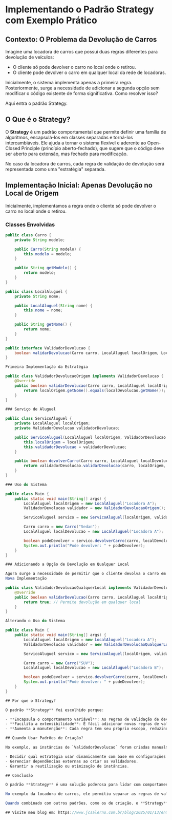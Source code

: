 # Implementando o Padrão Strategy com Exemplo Prático

## Contexto: O Problema da Devolução de Carros

Imagine uma locadora de carros que possui duas regras diferentes para devolução de veículos:

- O cliente só pode devolver o carro no local onde o retirou.
- O cliente pode devolver o carro em qualquer local da rede de locadoras.

Inicialmente, o sistema implementa apenas a primeira regra. Posteriormente, surge a necessidade de adicionar a segunda opção sem modificar o código existente de forma significativa. Como resolver isso?

Aqui entra o padrão Strategy.

## O Que é o Strategy?

O **Strategy** é um padrão comportamental que permite definir uma família de algoritmos, encapsulá-los em classes separadas e torná-los intercambiáveis. Ele ajuda a tornar o sistema flexível e aderente ao Open-Closed Principle (princípio aberto-fechado), que sugere que o código deve ser aberto para extensão, mas fechado para modificação.

No caso da locadora de carros, cada regra de validação de devolução será representada como uma "estratégia" separada.

## Implementação Inicial: Apenas Devolução no Local de Origem

Inicialmente, implementamos a regra onde o cliente só pode devolver o carro no local onde o retirou.

### Classes Envolvidas

```java
public class Carro {
    private String modelo;

    public Carro(String modelo) {
        this.modelo = modelo;
    }

    public String getModelo() {
        return modelo;
    }
}

public class LocalAluguel {
    private String nome;

    public LocalAluguel(String nome) {
        this.nome = nome;
    }

    public String getNome() {
        return nome;
    }
}

public interface ValidadorDevolucao {
    boolean validarDevolucao(Carro carro, LocalAluguel localOrigem, LocalAluguel localDevolucao);
}

Primeira Implementação da Estratégia

public class ValidadorDevolucaoOrigem implements ValidadorDevolucao {
    @Override
    public boolean validarDevolucao(Carro carro, LocalAluguel localOrigem, LocalAluguel localDevolucao) {
        return localOrigem.getNome().equals(localDevolucao.getNome());
    }
}

### Serviço de Aluguel

public class ServicoAluguel {
    private LocalAluguel localOrigem;
    private ValidadorDevolucao validadorDevolucao;

    public ServicoAluguel(LocalAluguel localOrigem, ValidadorDevolucao validadorDevolucao) {
        this.localOrigem = localOrigem;
        this.validadorDevolucao = validadorDevolucao;
    }

    public boolean devolverCarro(Carro carro, LocalAluguel localDevolucao) {
        return validadorDevolucao.validarDevolucao(carro, localOrigem, localDevolucao);
    }
}

### Uso do Sistema

public class Main {
    public static void main(String[] args) {
        LocalAluguel localOrigem = new LocalAluguel("Locadora A");
        ValidadorDevolucao validador = new ValidadorDevolucaoOrigem();

        ServicoAluguel servico = new ServicoAluguel(localOrigem, validador);

        Carro carro = new Carro("Sedan");
        LocalAluguel localDevolucao = new LocalAluguel("Locadora A");

        boolean podeDevolver = servico.devolverCarro(carro, localDevolucao);
        System.out.println("Pode devolver: " + podeDevolver);
    }
}

### Adicionando a Opção de Devolução em Qualquer Local

Agora surge a necessidade de permitir que o cliente devolva o carro em qualquer local da rede. Em vez de modificar o código existente, criamos uma nova implementação da interface ValidadorDevolucao.
Nova Implementação

public class ValidadorDevolucaoQualquerLocal implements ValidadorDevolucao {
    @Override
    public boolean validarDevolucao(Carro carro, LocalAluguel localOrigem, LocalAluguel localDevolucao) {
        return true; // Permite devolução em qualquer local
    }
}

Alterando o Uso do Sistema

public class Main {
    public static void main(String[] args) {
        LocalAluguel localOrigem = new LocalAluguel("Locadora A");
        ValidadorDevolucao validador = new ValidadorDevolucaoQualquerLocal(); // Mudança aqui

        ServicoAluguel servico = new ServicoAluguel(localOrigem, validador);

        Carro carro = new Carro("SUV");
        LocalAluguel localDevolucao = new LocalAluguel("Locadora B");

        boolean podeDevolver = servico.devolverCarro(carro, localDevolucao);
        System.out.println("Pode devolver: " + podeDevolver);
    }
}

## Por que o Strategy?

O padrão **Strategy** foi escolhido porque:

- **Encapsula o comportamento variável**: As regras de validação de devolução são separadas em classes diferentes, tornando o sistema modular.
- **Facilita a extensibilidade**: É fácil adicionar novas regras de validação sem modificar o código existente.
- **Aumenta a manutenção**: Cada regra tem seu próprio escopo, reduzindo o risco de erros ao fazer alterações.

## Quando Usar Padrões de Criação?

No exemplo, as instâncias de `ValidadorDevolucao` foram criadas manualmente. Em cenários mais complexos, padrões de criação como **Factory** ou **Builder** poderiam ser usados para:

- Decidir qual estratégia usar dinamicamente com base em configurações ou contexto.
- Gerenciar dependências externas ao criar os validadores.
- Garantir a reutilização ou otimização de instâncias.

## Conclusão

O padrão **Strategy** é uma solução poderosa para lidar com comportamentos variáveis em sistemas.

No exemplo da locadora de carros, ele permitiu separar as regras de validação de devolução em classes distintas, tornando o código mais flexível e aderente aos princípios de design orientado a objetos.

Quando combinado com outros padrões, como os de criação, o **Strategy** pode criar soluções ainda mais robustas e escaláveis.

## Visite meu blog em: https://www.jcsalerno.com.br/blog/2025/01/13/entendendo-o-padrao-strategy-com-um-exemplo-de-locadora-de-carros/